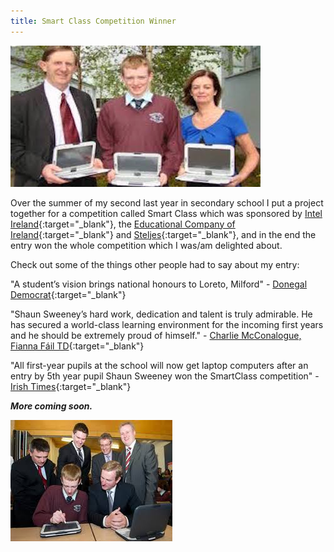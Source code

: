 ```yaml
---
title: Smart Class Competition Winner
---
```


![Smart Class](assets/img/work/proj-1/thumb.jpg)

Over the summer of my second last year in secondary school I put a project together for a competition called Smart Class which was sponsored by [Intel Ireland](http://www.intel.ie/content/www/ie/en/homepage.html){:target="_blank"}, the [Educational Company of Ireland](https://www.edco.ie){:target="_blank"} and [Steljes](http://www.steljes.com){:target="_blank"}, and in the end the entry won the whole competition which I was/am delighted about.

Check out some of the things other people had to say about my entry:

"A student’s vision brings national honours to Loreto, Milford" - [Donegal Democrat](http://www.donegaldemocrat.ie/news/donegal-news/37634/A-student-s-vision-brings-national.html){:target="_blank"}

"Shaun Sweeney’s hard work, dedication and talent is truly admirable. He has secured a world-class learning environment for the incoming first years and he should be extremely proud of himself." - [Charlie McConalogue, Fianna Fáil TD](https://www.fiannafail.ie/mcconalogue-congratulates-loreto-milford-on-smart-class-success/){:target="_blank"}

"All first-year pupils at the school will now get laptop computers after an entry by 5th year pupil Shaun Sweeney won the SmartClass competition" - [Irish Times](http://www.irishtimes.com/news/eggs-thrown-at-taoiseach-s-car-in-donegal-1.523006){:target="_blank"}

***More coming soon.***

![Smart Class](assets/img/work/proj-1/img1.jpg)
